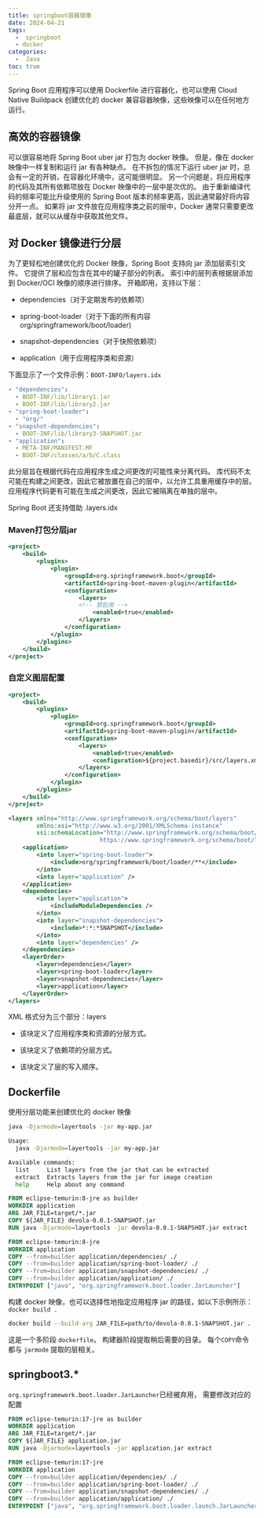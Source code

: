 ```yaml
---
title: springboot容器镜像
date: 2024-04-21
tags:
  -  springboot
  - docker
categories:
  -  Java
toc: true
---
```


Spring Boot 应用程序可以使用 Dockerfile 进行容器化，也可以使用 Cloud Native Buildpack 创建优化的 docker 兼容容器映像，这些映像可以在任何地方运行。

<!-- more -->


## 高效的容器镜像

可以很容易地将 Spring Boot uber jar 打包为 docker 映像。 但是，像在 docker 映像中一样复制和运行 jar 有各种缺点。 在不拆包的情况下运行 uber jar 时，总会有一定的开销，在容器化环境中，这可能很明显。 另一个问题是，将应用程序的代码及其所有依赖项放在 Docker 映像中的一层中是次优的。 由于重新编译代码的频率可能比升级使用的 Spring Boot 版本的频率更高，因此通常最好将内容分开一点。 如果将 jar 文件放在应用程序类之前的层中，Docker 通常只需要更改最底层，就可以从缓存中获取其他文件。

## 对 Docker 镜像进行分层

为了更轻松地创建优化的 Docker 映像，Spring Boot 支持向 jar 添加层索引文件。 它提供了层和应包含在其中的罐子部分的列表。 索引中的层列表根据层添加到 Docker/OCI 映像的顺序进行排序。 开箱即用，支持以下层：

- dependencies（对于定期发布的依赖项）

- spring-boot-loader（对于下面的所有内容org/springframework/boot/loader)

- snapshot-dependencies（对于快照依赖项）

- application（用于应用程序类和资源）

下面显示了一个文件示例：`BOOT-INFO/layers.idx`

```yaml
- "dependencies":
  - BOOT-INF/lib/library1.jar
  - BOOT-INF/lib/library2.jar
- "spring-boot-loader":
  - "org/"
- "snapshot-dependencies":
  - BOOT-INF/lib/library3-SNAPSHOT.jar
- "application":
  - META-INF/MANIFEST.MF
  - BOOT-INF/classes/a/b/C.class
```

此分层旨在根据代码在应用程序生成之间更改的可能性来分离代码。 库代码不太可能在构建之间更改，因此它被放置在自己的层中，以允许工具重用缓存中的层。 应用程序代码更有可能在生成之间更改，因此它被隔离在单独的层中。

Spring Boot 还支持借助 .layers.idx

### Maven打包分层jar

```xml
<project>
    <build>
        <plugins>
            <plugin>
                <groupId>org.springframework.boot</groupId>
                <artifactId>spring-boot-maven-plugin</artifactId>
                <configuration>
                    <layers>
                    <!-- 禁启用 -->
                        <enabled>true</enabled>
                    </layers>
                </configuration>
            </plugin>
        </plugins>
    </build>
</project>
```

### 自定义图层配置

```xml
<project>
    <build>
        <plugins>
            <plugin>
                <groupId>org.springframework.boot</groupId>
                <artifactId>spring-boot-maven-plugin</artifactId>
                <configuration>
                    <layers>
                        <enabled>true</enabled>
                        <configuration>${project.basedir}/src/layers.xml</configuration>
                    </layers>
                </configuration>
            </plugin>
        </plugins>
    </build>
</project>
```

```xml
<layers xmlns="http://www.springframework.org/schema/boot/layers"
        xmlns:xsi="http://www.w3.org/2001/XMLSchema-instance"
        xsi:schemaLocation="http://www.springframework.org/schema/boot/layers
                          https://www.springframework.org/schema/boot/layers/layers-3.2.xsd">
    <application>
        <into layer="spring-boot-loader">
            <include>org/springframework/boot/loader/**</include>
        </into>
        <into layer="application" />
    </application>
    <dependencies>
        <into layer="application">
            <includeModuleDependencies />
        </into>
        <into layer="snapshot-dependencies">
            <include>*:*:*SNAPSHOT</include>
        </into>
        <into layer="dependencies" />
    </dependencies>
    <layerOrder>
        <layer>dependencies</layer>
        <layer>spring-boot-loader</layer>
        <layer>snapshot-dependencies</layer>
        <layer>application</layer>
    </layerOrder>
</layers>
```

XML 格式分为三个部分：layers

- 该块定义了应用程序类和资源的分层方式。<application>

- 该块定义了依赖项的分层方式。<dependencies>

- 该块定义了层的写入顺序。<layerOrder>

## Dockerfile

使用分层功能来创建优化的 docker 映像

```bash
java -Djarmode=layertools -jar my-app.jar
```

```bash
Usage:
  java -Djarmode=layertools -jar my-app.jar

Available commands:
  list     List layers from the jar that can be extracted
  extract  Extracts layers from the jar for image creation
  help     Help about any command
```

```dockerfile
FROM eclipse-temurin:8-jre as builder
WORKDIR application
ARG JAR_FILE=target/*.jar
COPY ${JAR_FILE} devola-0.0.1-SNAPSHOT.jar
RUN java -Djarmode=layertools -jar devola-0.0.1-SNAPSHOT.jar extract

FROM eclipse-temurin:8-jre
WORKDIR application
COPY --from=builder application/dependencies/ ./
COPY --from=builder application/spring-boot-loader/ ./
COPY --from=builder application/snapshot-dependencies/ ./
COPY --from=builder application/application/ ./
ENTRYPOINT ["java", "org.springframework.boot.loader.JarLauncher"]

```

构建 docker 映像，也可以选择性地指定应用程序 jar 的路径，如以下示例所示：`docker build .`

```bash
docker build --build-arg JAR_FILE=path/to/devola-0.0.1-SNAPSHOT.jar .
```

这是一个多阶段 `dockerfile`。 构建器阶段提取稍后需要的目录。 每个`COPY`命令都与 `jarmode` 提取的层相关。

## springboot3.*

`org.springframework.boot.loader.JarLauncher`已经被弃用， 需要修改对应的配置

```dockerfile
FROM eclipse-temurin:17-jre as builder
WORKDIR application
ARG JAR_FILE=target/*.jar
COPY ${JAR_FILE} application.jar
RUN java -Djarmode=layertools -jar application.jar extract

FROM eclipse-temurin:17-jre
WORKDIR application
COPY --from=builder application/dependencies/ ./
COPY --from=builder application/spring-boot-loader/ ./
COPY --from=builder application/snapshot-dependencies/ ./
COPY --from=builder application/application/ ./
ENTRYPOINT ["java", "org.springframework.boot.loader.launch.JarLauncher"]

```